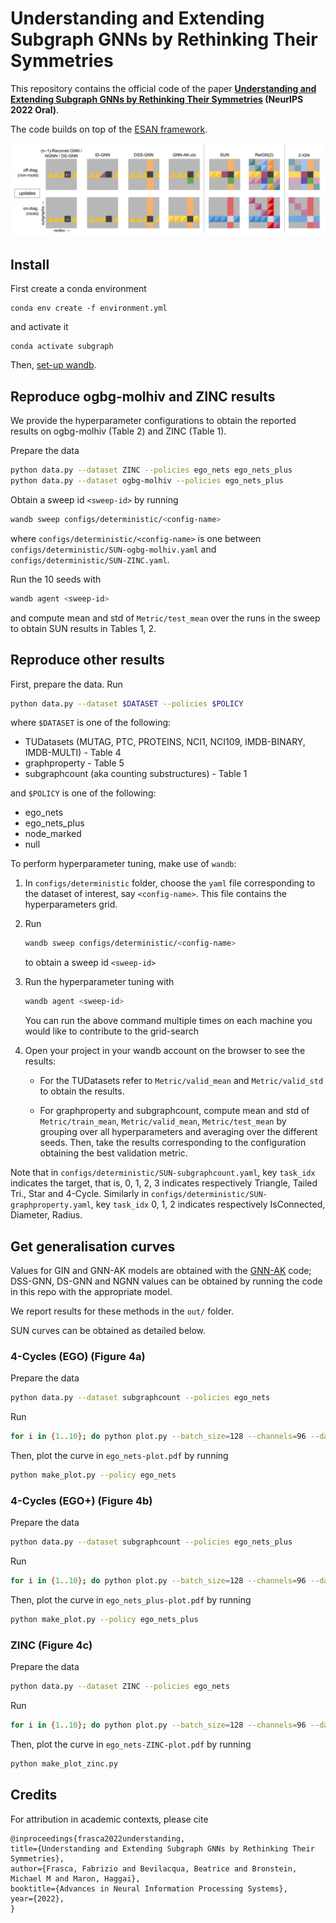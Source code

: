 # Understanding and Extending Subgraph GNNs by Rethinking Their Symmetries

This repository contains the official code of the paper
**[Understanding and Extending Subgraph GNNs by Rethinking Their Symmetries](https://arxiv.org/abs/2206.11140) (NeurIPS 2022 Oral)**.

The code builds on top of the [ESAN framework](https://github.com/beabevi/ESAN).

<p align="center">
<img src=./SUN.png>
</p>

## Install

First create a conda environment
```
conda env create -f environment.yml
```
and activate it
```
conda activate subgraph
```
Then, [set-up wandb](https://docs.wandb.ai/quickstart#1.-set-up-wandb).

## Reproduce ogbg-molhiv and ZINC results

We provide the hyperparameter configurations to obtain the reported results on ogbg-molhiv (Table 2) and ZINC (Table 1).

Prepare the data
```bash
python data.py --dataset ZINC --policies ego_nets ego_nets_plus
python data.py --dataset ogbg-molhiv --policies ego_nets_plus
```

Obtain a sweep id `<sweep-id>` by running
```bash
wandb sweep configs/deterministic/<config-name>
````
where `configs/deterministic/<config-name>` is one between `configs/deterministic/SUN-ogbg-molhiv.yaml` and `configs/deterministic/SUN-ZINC.yaml`.

Run the 10 seeds with
```bash
wandb agent <sweep-id>
```
and compute mean and std of `Metric/test_mean` over the runs in the sweep to obtain SUN results in Tables 1, 2.

## Reproduce other results

First, prepare the data. Run
```bash
python data.py --dataset $DATASET --policies $POLICY
```
where `$DATASET` is one of the following:
* TUDatasets (MUTAG, PTC, PROTEINS, NCI1, NCI109, IMDB-BINARY, IMDB-MULTI) - Table 4
* graphproperty - Table 5
* subgraphcount (aka counting substructures) - Table 1

and `$POLICY` is one of the following:
* ego_nets
* ego_nets_plus
* node_marked
* null

To perform hyperparameter tuning, make use of `wandb`:

1. In `configs/deterministic` folder, choose the `yaml` file corresponding to the dataset of interest, say `<config-name>`.
    This file contains the hyperparameters grid.

2. Run
    ```bash
    wandb sweep configs/deterministic/<config-name>
    ````
    to obtain a sweep id `<sweep-id>`

3. Run the hyperparameter tuning with
    ```bash
    wandb agent <sweep-id>
    ```
    You can run the above command multiple times on each machine you would like to contribute to the grid-search

4. Open your project in your wandb account on the browser to see the results:
    * For the TUDatasets refer to `Metric/valid_mean` and `Metric/valid_std` to obtain the results.

    * For graphproperty and subgraphcount,
    compute mean and std of `Metric/train_mean`, `Metric/valid_mean`, `Metric/test_mean` by grouping over all hyperparameters and averaging over the different seeds.
    Then, take the results corresponding to the configuration obtaining the best validation metric.


Note that in `configs/deterministic/SUN-subgraphcount.yaml`,
key `task_idx` indicates the target, that is, 0, 1, 2, 3 indicates respectively Triangle, Tailed Tri., Star and 4-Cycle.
Similarly in `configs/deterministic/SUN-graphproperty.yaml`, key `task_idx` 0, 1, 2 indicates respectively IsConnected, Diameter, Radius.

## Get generalisation curves

Values for GIN and GNN-AK models are obtained with the [GNN-AK](https://github.com/LingxiaoShawn/GNNAsKernel) code; DSS-GNN, DS-GNN and NGNN values can be obtained by running the code in this repo with the appropriate model.

We report results for these methods in the `out/` folder.

SUN curves can be obtained as detailed below.

### 4-Cycles (EGO) (Figure 4a)

Prepare the data
```bash
python data.py --dataset subgraphcount --policies ego_nets
```
Run
```bash
for i in {1..10}; do python plot.py --batch_size=128 --channels=96 --dataset=subgraphcount --drop_ratio=0 --emb_dim=110 --epochs=250 --gnn_type=originalgin --jk=concat --learning_rate=0.001 --model=sun --num_layer=5 --policy=ego_nets --task_idx=3 --seed="$i"; done
```

Then, plot the curve in `ego_nets-plot.pdf` by running
```bash
python make_plot.py --policy ego_nets
```

### 4-Cycles (EGO+) (Figure 4b)

Prepare the data
```bash
python data.py --dataset subgraphcount --policies ego_nets_plus
```
Run
```bash
for i in {1..10}; do python plot.py --batch_size=128 --channels=96 --dataset=subgraphcount --drop_ratio=0 --emb_dim=96 --epochs=250 --gnn_type=originalgin --jk=concat --learning_rate=0.001 --model=sun --num_layer=6 --policy=ego_nets_plus --task_idx=3 --seed="$i"; done
```

Then, plot the curve in `ego_nets_plus-plot.pdf` by running
```bash
python make_plot.py --policy ego_nets_plus
```

### ZINC (Figure 4c)

Prepare the data
```bash
python data.py --dataset ZINC --policies ego_nets
```

Run
```bash
for i in {1..10}; do python plot.py --batch_size=128 --channels=96 --dataset=ZINC --drop_ratio=0 --emb_dim=64 --epochs=400 --gnn_type=zincgin --learning_rate=0.001 --model=sun --num_layer=6 --patience=40 --policy=ego_nets --num_hops=3 --seed="$i"; done
```

Then, plot the curve in `ego_nets-ZINC-plot.pdf` by running
```bash
python make_plot_zinc.py
```


## Credits

For attribution in academic contexts, please cite

```
@inproceedings{frasca2022understanding,
title={Understanding and Extending Subgraph GNNs by Rethinking Their Symmetries},
author={Frasca, Fabrizio and Bevilacqua, Beatrice and Bronstein, Michael M and Maron, Haggai},
booktitle={Advances in Neural Information Processing Systems},
year={2022},
}
```
